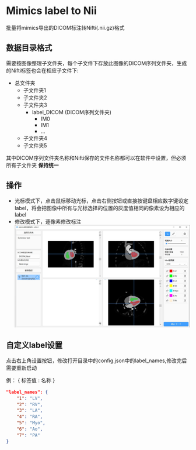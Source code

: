 # Mimics label to Nii

批量将mimics导出的DICOM标注转Nifti(.nii.gz)格式

## 数据目录格式
需要按图像整理子文件夹，每个子文件下存放此图像的DICOM序列文件夹，生成的Nifti标签也会在相应子文件下:
- 总文件夹
  - 子文件夹1
  - 子文件夹2
  - 子文件夹3
    - label_DICOM (DICOM序列文件夹)
      - IM0
      - IM1
      - ...
  - 子文件夹4
  - 子文件夹5

其中DICOM序列文件夹名称和Nifti保存的文件名称都可以在软件中设置，但必须所有子文件夹 __保持统一__

## 操作
- 光标模式下，点击鼠标移动光标，点击右侧按钮或直接按键盘相应数字键设定label，将会把图像中所有与光标选择的位置的灰度值相同的像素设为相应的label
- 修改模式下，逐像素修改标注
![展示](doc/images/example.png)


## 自定义label设置
点击右上角设置按钮，修改打开目录中的config.json中的label_names,修改完后需要重新启动

例： { 标签值 : 名称 }
``` json
"label_names": {
    "1": "LV",
    "2": "RV",
    "3": "LA",
    "4": "RA",
    "5": "Myo",
    "6": "Ao",
    "7": "PA"
}
```




